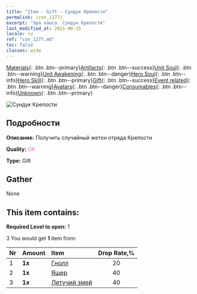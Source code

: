 ```yaml
---
title: "Item - Gift - Сундук Крепости"
permalink: /con_1277/
excerpt: "Эра хаоса  Сундук Крепости"
last_modified_at: 2021-06-15
locale: ru
ref: "con_1277.md"
toc: false
classes: wide
---
```

 [Materials](/ItemsRU/){: .btn .btn--primary}[Artifacts](/ItemsRU/Artifacts/){: .btn .btn--success}[Unit Soul](/ItemsRU/UnitSoul/){: .btn .btn--warning}[Unit Awakening](/ItemsRU/UnitAwakening/){: .btn .btn--danger}[Hero Soul](/ItemsRU/HeroSoul/){: .btn .btn--info}[Hero Skill](/ItemsRU/HeroSkill/){: .btn .btn--primary}[Gift](/ItemsRU/Gift/){: .btn .btn--success}[Event related](/ItemsRU/Events/){: .btn .btn--warning}[Avatars](/ItemsRU/Avatars/){: .btn .btn--danger}[Consumables](/ItemsRU/Consumables/){: .btn .btn--info}[Unknown](/ItemsRU/Unknown/){: .btn .btn--primary}

 ![Сундук Крепости](/images/t/i_904009.png)

## Подробности
 **Описание:** Получить случайный жетон отряда Крепости

 **Quality:** <span style="color: #DA70D6">OK</span>

 **Type:** Gift

## Gather

  None

## This item contains:

 **Required Level to open:** 1

 3 You would get **1** item  from:

  | Nr | Amount |     Item    | Drop Rate,% |
  |:---|:-------|:------------|:---------:|
  | 1 |  **1x** | [Гнолл](/ItemsRU/unt_253/) | 20 | 
  | 2 |  **1x** | [Ящер](/ItemsRU/unt_254/) | 40 | 
  | 3 |  **1x** | [Летучий змей](/ItemsRU/unt_255/) | 40 | 
